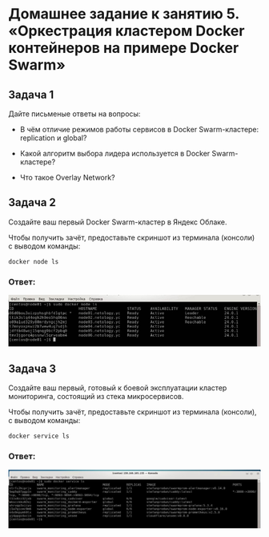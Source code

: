 # Домашнее задание к занятию 5. «Оркестрация кластером Docker контейнеров на примере Docker Swarm»

## Задача 1

Дайте письменые ответы на вопросы:

- В чём отличие режимов работы сервисов в Docker Swarm-кластере: replication и global?

- Какой алгоритм выбора лидера используется в Docker Swarm-кластере?

- Что такое Overlay Network?


## Задача 2

Создайте ваш первый Docker Swarm-кластер в Яндекс Облаке.

Чтобы получить зачёт, предоставьте скриншот из терминала (консоли) с выводом команды:
```
docker node ls
```
### Ответ:
<img src="https://github.com/michail-77/virt-homeworks/blob/virt-11/05-virt-05-docker-swarm/image/5.5-2.JPG" alt="5.5-2">

## Задача 3

Создайте ваш первый, готовый к боевой эксплуатации кластер мониторинга, состоящий из стека микросервисов.

Чтобы получить зачёт, предоставьте скриншот из терминала (консоли), с выводом команды:
```
docker service ls
```
### Ответ:
<img src="https://github.com/michail-77/virt-homeworks/blob/virt-11/05-virt-05-docker-swarm/image/5.5-3.JPG" alt="5.5-3">



